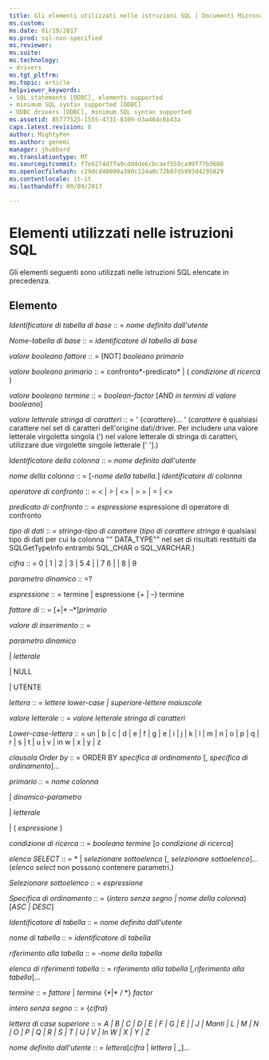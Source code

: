 ```yaml
---
title: Gli elementi utilizzati nelle istruzioni SQL | Documenti Microsoft
ms.custom: 
ms.date: 01/19/2017
ms.prod: sql-non-specified
ms.reviewer: 
ms.suite: 
ms.technology:
- drivers
ms.tgt_pltfrm: 
ms.topic: article
helpviewer_keywords:
- SQL statements [ODBC], elements supported
- minimum SQL syntax supported [ODBC]
- ODBC drivers [ODBC], minimum SQL syntax supported
ms.assetid: 85777525-1555-4731-8309-63a464c6b43a
caps.latest.revision: 6
author: MightyPen
ms.author: genemi
manager: jhubbard
ms.translationtype: MT
ms.sourcegitcommit: f7e6274d77a9cdd4de6cbcaef559ca99f77b3608
ms.openlocfilehash: c29dcd40090a380c124a0c72b07d5993d4295829
ms.contentlocale: it-it
ms.lasthandoff: 09/09/2017

---
```

# <a name="elements-used-in-sql-statements"></a>Elementi utilizzati nelle istruzioni SQL
Gli elementi seguenti sono utilizzati nelle istruzioni SQL elencate in precedenza.  
  
## <a name="element"></a>Elemento  
 *Identificatore di tabella di base* :: = *nome definito dall'utente*  
  
 *Nome-tabella di base* :: = *identificatore di tabella di base*  
  
 *valore booleano fattore* :: = [NOT] *booleano primario*  
  
 *valore booleano primario* :: = confronto*-predicato* &#124; ( *condizione di ricerca* )  
  
 *valore booleano termine* :: = *boolean-factor* [AND *in termini di valore booleano*]  
  
 *valore letterale stringa di caratteri* :: = ' {*carattere*}... ' (*carattere* è qualsiasi carattere nel set di caratteri dell'origine dati/driver. Per includere una valore letterale virgoletta singola (') nel valore letterale di stringa di caratteri, utilizzare due virgolette singole letterale [' '].)  
  
 *Identificatore della colonna* :: = *nome definito dall'utente*  
  
 *nome della colonna* :: = [*-nome della tabella*.] *identificatore di colonna*  
  
 *operatore di confronto* :: = < &#124; > &#124; \<= &#124; > = &#124; = &#124; <>  
  
 *predicato di confronto* :: = *espressione* espressione di operatore di confronto  
  
 *tipo di dati* :: = *stringa-tipo di carattere* (*tipo di carattere stringa* è qualsiasi tipo di dati per cui la colonna "" DATA_TYPE"" nel set di risultati restituiti da SQLGetTypeInfo entrambi SQL_CHAR o SQL_VARCHAR.)  
  
 *cifra* :: = 0 &#124; 1 &#124; 2 &#124; 3 &#124; 5 4 &#124; &#124; 7 6 &#124; &#124; 8 &#124; 9  
  
 *parametro dinamico* :: =?  
  
 *espressione* :: = termine &#124; espressione {+ &#124; –} termine  
  
 *fattore di* :: = [*+*&#124;* –*]*primario*  
  
 *valore di inserimento* :: =  
  
 *parametro dinamico*  
  
 &#124; *letterale*  
  
 &#124; NULL  
  
 &#124; UTENTE  
  
 *lettera* :: = *lettere lower-case &#124; superiore-lettere maiuscole*  
  
 *valore letterale* :: = *valore letterale stringa di caratteri*  
  
 *Lower-case-lettera* :: = un &#124; b &#124; c &#124; d &#124; e &#124; f &#124; g &#124; e &#124; i &#124; j &#124; k &#124; l &#124; m &#124; n &#124; o &#124; p &#124; q &#124; r &#124; s &#124; t &#124; u &#124; v &#124; in w &#124; x &#124; y &#124; z  
  
 *clausola Order by* :: = ORDER BY *specifica di ordinamento* [, *specifica di ordinamento*]...  
  
 *primario* :: = *nome colonna*  
  
 &#124; *dinamico-parametro*  
  
 &#124; *letterale*  
  
 &#124; ( *espressione* )  
  
 *condizione di ricerca* :: = *booleano termine* [o *condizione di ricerca*]  
  
 *elenco SELECT* :: = \* &#124; *selezionare sottoelenco* [, *selezionare sottoelenco*]...  (*elenco select* non possono contenere parametri.)  
  
 *Selezionare sottoelenco* :: = *espressione*  
  
 *Specifica di ordinamento* :: = {*intero senza segno &#124; nome della colonna*} [*ASC &#124; DESC*]  
  
 *Identificatore di tabella* :: = *nome definito dall'utente*  
  
 *nome di tabella* :: = *identificatore di tabella*  
  
 *riferimento alla tabella* :: = *-nome della tabella*  
  
 *elenco di riferimenti tabella* :: = *riferimento alla tabella* [,*riferimento alla tabella*]...  
  
 *termine* :: = *fattore* &#124; *termine* {\*&#124;* / *} *factor*  
  
 *intero senza segno* :: = {*cifra*}  
  
 *lettera di case superiore* :: = *A &#124; B &#124; C &#124; D &#124; E &#124; F &#124; G &#124; E &#124; &#124; J &#124; Manti &#124; L &#124; M &#124; N &#124; O &#124; P &#124; Q &#124; R &#124; S &#124; T &#124; U &#124; V &#124; In W &#124; X &#124; Y &#124; Z*  
  
 *nome definito dall'utente* :: = *lettera*[*cifra* &#124; *lettera* &#124; *_*]...


